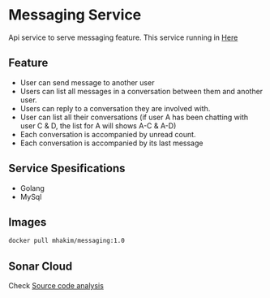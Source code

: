# Messaging Service
Api service to serve messaging feature. This service running in [Here](http://101.50.0.19:8005/)
## Feature
- User can send message to another user
- Users can list all messages in a conversation between them and another user.
- Users can reply to a conversation they are involved with.
- User can list all their conversations (if user A has been chatting with user C & D, the list for A will shows A-C & A-D)
- Each conversation is accompanied by unread count.
- Each conversation is accompanied by its last message
## Service Spesifications
- Golang
- MySql
## Images
```md
docker pull mhakim/messaging:1.0
```
## Sonar Cloud
Check [Source code analysis](https://sonarcloud.io/project/overview?id=mhakimamransyah)

